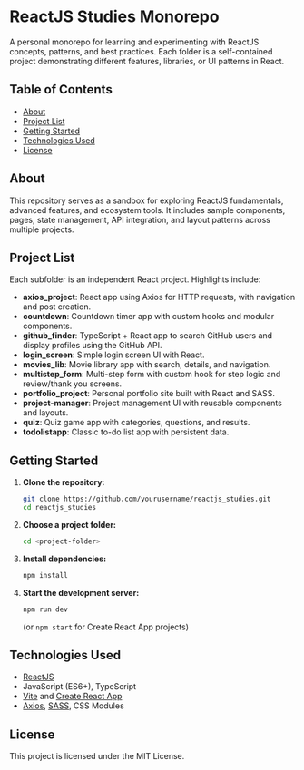 # ReactJS Studies Monorepo

A personal monorepo for learning and experimenting with ReactJS concepts, patterns, and best practices. Each folder is a self-contained project demonstrating different features, libraries, or UI patterns in React.

## Table of Contents

- [About](#about)
- [Project List](#project-list)
- [Getting Started](#getting-started)
- [Technologies Used](#technologies-used)
- [License](#license)

## About

This repository serves as a sandbox for exploring ReactJS fundamentals, advanced features, and ecosystem tools. It includes sample components, pages, state management, API integration, and layout patterns across multiple projects.

## Project List

Each subfolder is an independent React project. Highlights include:

- **axios_project**: React app using Axios for HTTP requests, with navigation and post creation.
- **countdown**: Countdown timer app with custom hooks and modular components.
- **github_finder**: TypeScript + React app to search GitHub users and display profiles using the GitHub API.
- **login_screen**: Simple login screen UI with React.
- **movies_lib**: Movie library app with search, details, and navigation.
- **multistep_form**: Multi-step form with custom hook for step logic and review/thank you screens.
- **portfolio_project**: Personal portfolio site built with React and SASS.
- **project-manager**: Project management UI with reusable components and layouts.
- **quiz**: Quiz game app with categories, questions, and results.
- **todolistapp**: Classic to-do list app with persistent data.

## Getting Started

1. **Clone the repository:**
    ```bash
    git clone https://github.com/yourusername/reactjs_studies.git
    cd reactjs_studies
    ```

2. **Choose a project folder:**
    ```bash
    cd <project-folder>
    ```

3. **Install dependencies:**
    ```bash
    npm install
    ```

4. **Start the development server:**
    ```bash
    npm run dev
    ```
    (or `npm start` for Create React App projects)

## Technologies Used

- [ReactJS](https://reactjs.org/)
- JavaScript (ES6+), TypeScript
- [Vite](https://vitejs.dev/) and [Create React App](https://create-react-app.dev/)
- [Axios](https://axios-http.com/), [SASS](https://sass-lang.com/), CSS Modules

## License

This project is licensed under the MIT License.